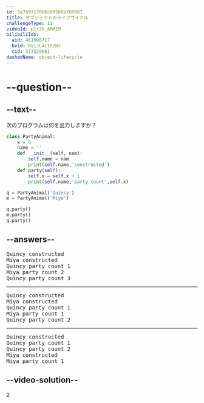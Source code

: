 ```yaml
---
id: 5e7b9f170b6c005b0e76f087
title: オブジェクトのライフサイクル
challengeType: 11
videoId: p1r3h_AMMIM
bilibiliIds:
  aid: 461998717
  bvid: BV1JL411n7Hr
  cid: 377529681
dashedName: object-lifecycle
---
```


# --question--

## --text--

次のプログラムは何を出力しますか？

```python
class PartyAnimal:
    x = 0
    name = ''
    def __init__(self, nam):
        self.name = nam
        print(self.name,'constructed')
    def party(self):
        self.x = self.x + 1
        print(self.name,'party count',self.x)

q = PartyAnimal('Quincy')
m = PartyAnimal('Miya')

q.party()
m.party()
q.party()
```

## --answers--

<pre>
Quincy constructed
Miya constructed
Quincy party count 1
Miya party count 2
Quincy party count 3
</pre>

---

<pre>
Quincy constructed
Miya constructed
Quincy party count 1
Miya party count 1
Quincy party count 2
</pre>

---

<pre>
Quincy constructed
Quincy party count 1
Quincy party count 2
Miya constructed
Miya party count 1
</pre>

## --video-solution--

2

